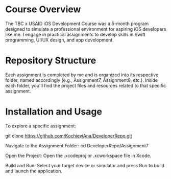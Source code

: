 # Course Overview

The TBC x USAID iOS Development Course was a 5-month program designed to simulate a professional environment for aspiring iOS developers like me. I engage in practical assignments to develop skills in Swift programming, UI/UX design, and app development. 

# Repository Structure

Each assignment is completed by me and is organized into its respective folder, named accordingly (e.g., Assignment7, Assignment8, etc.). Inside each folder, you'll find the project files and resources related to that specific assignment.

# Installation and Usage

To explore a specific assignment:


git clone https://github.com/KochieviAna/DeveloperRepo.git

Navigate to the Assignment Folder:
cd DeveloperRepo/Assignment7

Open the Project: Open the .xcodeproj or .xcworkspace file in Xcode.

Build and Run: Select your target device or simulator and press Run to build and launch the application.
